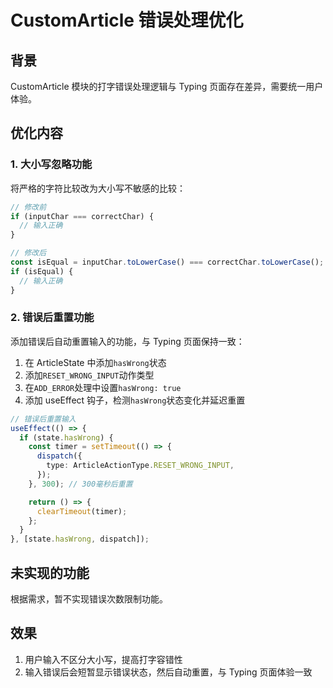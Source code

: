 # CustomArticle 错误处理优化

## 背景

CustomArticle 模块的打字错误处理逻辑与 Typing 页面存在差异，需要统一用户体验。

## 优化内容

### 1. 大小写忽略功能

将严格的字符比较改为大小写不敏感的比较：

```typescript
// 修改前
if (inputChar === correctChar) {
  // 输入正确
}

// 修改后
const isEqual = inputChar.toLowerCase() === correctChar.toLowerCase();
if (isEqual) {
  // 输入正确
}
```

### 2. 错误后重置功能

添加错误后自动重置输入的功能，与 Typing 页面保持一致：

1. 在 ArticleState 中添加`hasWrong`状态
2. 添加`RESET_WRONG_INPUT`动作类型
3. 在`ADD_ERROR`处理中设置`hasWrong: true`
4. 添加 useEffect 钩子，检测`hasWrong`状态变化并延迟重置

```typescript
// 错误后重置输入
useEffect(() => {
  if (state.hasWrong) {
    const timer = setTimeout(() => {
      dispatch({
        type: ArticleActionType.RESET_WRONG_INPUT,
      });
    }, 300); // 300毫秒后重置

    return () => {
      clearTimeout(timer);
    };
  }
}, [state.hasWrong, dispatch]);
```

## 未实现的功能

根据需求，暂不实现错误次数限制功能。

## 效果

1. 用户输入不区分大小写，提高打字容错性
2. 输入错误后会短暂显示错误状态，然后自动重置，与 Typing 页面体验一致
